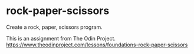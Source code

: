 # rock-paper-scissors
Create a rock, paper, scissors program.

This is an assignment from The Odin Project. https://www.theodinproject.com/lessons/foundations-rock-paper-scissors